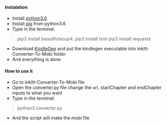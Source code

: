 #### Instalation

* Install [python3.6](https://www.python.org/downloads/)
* Install [pip](https://pip.pypa.io/en/stable/installing/) from python3.6
* Type in the terminal:
> pip3 install beautifulsoup4.
> pip3 install lxml
> pip3 install requests
* Download [KindleGen](https://www.amazon.com/gp/feature.html?docId=1000765211) and put the kindlegen executable into inkitt-Converter-To-Mobi folder
* And everything is done

#### How to use it
* Go to inkitt-Converter-To-Mobi file
* Open the converter.py file change the url, startChapter and endChapter inputs to what you want
* Type in the terminal:
> python3 converter.py
* And the script will make the mobi file